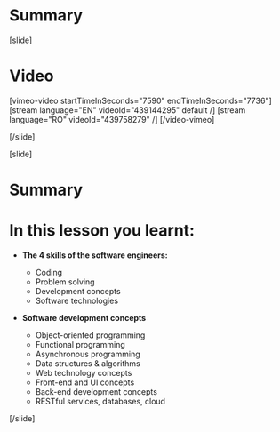 # Summary

[slide]
# Video

[vimeo-video startTimeInSeconds="7590" endTimeInSeconds="7736"]
[stream language="EN" videoId="439144295" default /]
[stream language="RO" videoId="439758279"  /]
[/video-vimeo]

[/slide]

[slide]
# Summary


# In this lesson you learnt:

- **The 4 skills of the software engineers:**
    - Coding 
    - Problem solving 
    - Development concepts 
    - Software technologies

- **Software development concepts**
    - Object-oriented programming
    - Functional programming
    - Asynchronous programming
    - Data structures & algorithms
    - Web technology concepts
    - Front-end and UI concepts 
    - Back-end development concepts
    - RESTful services, databases, cloud



[/slide]